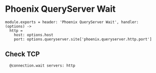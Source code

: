
# Phoenix QueryServer Wait

    module.exports = header: 'Phoenix QueryServer Wait', handler: (options) ->
      http =
        host: options.host
        port: options.queryserver.site['phoenix.queryserver.http.port']

## Check TCP

      @connection.wait servers: http
